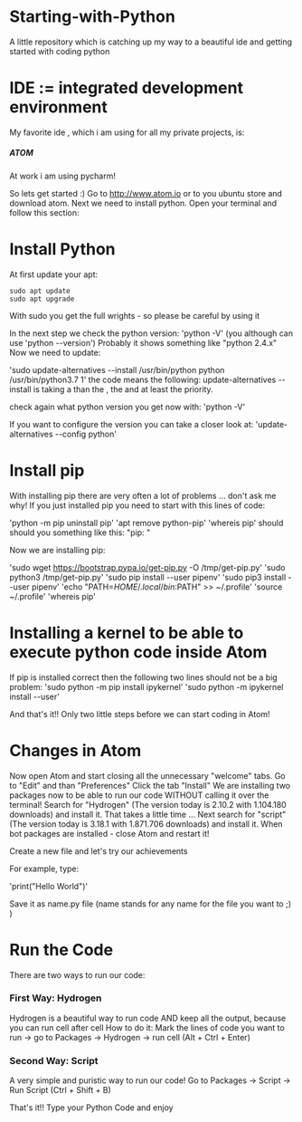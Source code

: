 # Starting-with-Python
A little repository which is catching up my way to a beautiful ide and getting started with coding python

# IDE := integrated development environment
My favorite ide , which i am using for all my private projects, is:
##### ATOM
At work i am using pycharm!

So lets get started :)
Go to http://www.atom.io or to you ubuntu store and download atom.
Next we need to install python.
Open your terminal and follow this section:

# Install Python

At first update your apt:
```
sudo apt update
sudo apt upgrade
```

With sudo you get the full wrights - so please be careful by using it

In the next step we check the python version:
'python -V' (you although can use 'python --version')
Probably it shows something like "python 2.4.x"
Now we need to update:

'sudo update-alternatives --install /usr/bin/python python /usr/bin/python3.7 1'
the code means the following:
update-alternatives --install is taking a <link> than the <name> , the <path> and at least the priority.

check again what python version you get now with:
'python -V'

If you want to configure the version you can take a closer look at:
'update-alternatives --config python'

# Install pip

With installing pip there are very often a lot of problems ... don't ask me why!
If you just installed pip you need to start with this lines of code:

'python -m pip uninstall pip'
'apt remove python-pip'
'whereis pip' should should you something like this: "pip:  "

Now we are installing pip:

'sudo wget https://bootstrap.pypa.io/get-pip.py -O /tmp/get-pip.py'
'sudo python3 /tmp/get-pip.py'
'sudo pip install --user pipenv'
'sudo pip3 install --user pipenv'
'echo "PATH=$HOME/.local/bin:$PATH" >> ~/.profile'
'source ~/.profile'
'whereis pip'

# Installing a kernel to be able to execute python code inside Atom

If pip is installed correct then the following two lines should not be a big problem:
'sudo python -m pip install ipykernel'
'sudo python -m ipykernel install --user'

And that's it!!
Only two little steps before we can start coding in Atom!

# Changes in Atom

Now open Atom and start closing all the unnecessary "welcome" tabs.
Go to "Edit" and than "Preferences"
Click the tab "Install"
We are installing two packages now to be able to run our code WITHOUT calling it over the terminal!
Search for "Hydrogen" (The version today is 2.10.2 with 1.104.180 downloads) and install it.
That takes a little time ...
Next search for "script" (The version today is 3.18.1 with 1.871.706 downloads) and install it.
When bot packages are installed - close Atom and restart it!

Create a new file and let's try our achievements

For example, type:

'print("Hello World")'

Save it as name.py file (name stands for any name for the file you want to ;) )

# Run the Code
There are two ways to run our code:

### First Way: Hydrogen
Hydrogen is a beautiful way to run code AND keep all the output, because you can run cell after cell
How to do it:
Mark the lines of code you want to run -> go to Packages -> Hydrogen -> run cell (Alt + Ctrl + Enter)

### Second Way: Script
A very simple and puristic way to run our code!
Go to Packages -> Script -> Run Script (Ctrl + Shift + B)

That's it!!
Type your Python Code and enjoy


